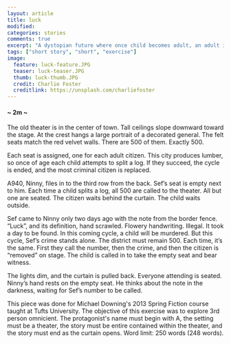 ```yaml
---
layout: article
title: luck
modified:
categories: stories
comments: true
excerpt: "A dystopian future where once child becomes adult, an adult is replaced... {2m}"
tags: ["short story", "short", "exercise"]
image:
  feature: luck-feature.JPG
  teaser: luck-teaser.JPG
  thumb: luck-thumb.JPG
  credit: Charlie Foster
  creditlink: https://unsplash.com/charliefoster
---
```


<h4 class="subtitle"></h4>
<h4 class="minutes-to-read">~ 2m ~</h4>

The old theater is in the center of town. Tall ceilings slope downward toward the stage. At the crest hangs a large portrait of a decorated general. The felt seats match the red velvet walls. There are 500 of them. Exactly 500.

Each seat is assigned, one for each adult citizen. This city produces lumber, so once of age each child attempts to split a log. If they succeed, the cycle is ended, and the most criminal citizen is replaced.

A940, Ninny, files in to the third row from the back. Sef’s seat is empty next to him. Each time a child splits a log, all 500 are called to the theater. All but one are seated. The citizen waits behind the curtain. The child waits outside.

Sef came to Ninny only two days ago with the note from the border fence. “Luck”, and its definition, hand scrawled. Flowery handwriting. Illegal. It took a day to be found. In this coming cycle, a child will be murdered. But this cycle, Sef’s crime stands alone.
The district must remain 500. Each time, it’s the same. First they call the number, then the crime, and then the citizen is “removed” on stage. The child is called in to take the empty seat and bear witness.

The lights dim, and the curtain is pulled back. Everyone attending is seated. Ninny’s hand rests on the empty seat. He thinks about the note in the darkness, waiting for Sef’s number to be called.


<p class="notice">
	This piece was done for Michael Downing's 2013 Spring Fiction course taught at Tufts University. The objective of this exercise was to explore 3rd person omnicient. The protagonist's name must begin with A, the setting must be a theater, the story must be entire contained within the theater, and the story must end as the curtain opens. Word limit: 250 words (248 words).
</p>